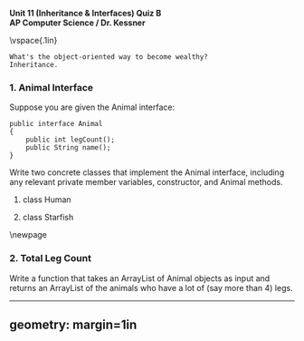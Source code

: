 __Unit 11 (Inheritance & Interfaces) Quiz B__  
__AP Computer Science / Dr. Kessner__  

\vspace{.1in}

```
What's the object-oriented way to become wealthy?
Inheritance.
```

### 1.  Animal Interface

Suppose you are given the Animal interface:

```
public interface Animal
{
    public int legCount();
    public String name();
}
```


Write two concrete classes that implement the Animal interface, including
any relevant private member variables, constructor, and Animal methods.

1) class Human

2) class Starfish



\newpage

### 2.  Total Leg Count

Write a function that takes an ArrayList of Animal objects as input and returns
an ArrayList of the animals who have a lot of (say more than 4) legs.


---
geometry: margin=1in
---


